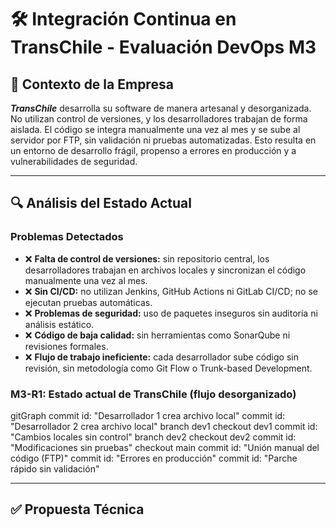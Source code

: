 # 🛠️ Integración Continua en TransChile - Evaluación DevOps M3

## 🚚 Contexto de la Empresa

***TransChile*** desarrolla su software de manera artesanal y desorganizada. No utilizan control de versiones, y los desarrolladores trabajan de forma aislada. El código se integra manualmente una vez al mes y se sube al servidor por FTP, sin validación ni pruebas automatizadas. Esto resulta en un entorno de desarrollo frágil, propenso a errores en producción y a vulnerabilidades de seguridad.

---
## 🔍 Análisis del Estado Actual

### Problemas Detectados

- ❌ **Falta de control de versiones:** sin repositorio central, los desarrolladores trabajan en archivos locales y sincronizan el código manualmente una vez al mes.
- ❌ **Sin CI/CD:** no utilizan Jenkins, GitHub Actions ni GitLab CI/CD; no se ejecutan pruebas automáticas.
- ❌ **Problemas de seguridad:** uso de paquetes inseguros sin auditoría ni análisis estático.
- ❌ **Código de baja calidad:** sin herramientas como SonarQube ni revisiones formales.
- ❌ **Flujo de trabajo ineficiente:** cada desarrollador sube código sin revisión, sin metodología como Git Flow o Trunk-based Development.


### M3-R1: Estado actual de TransChile (flujo desorganizado)

gitGraph
   commit id: "Desarrollador 1 crea archivo local"
   commit id: "Desarrollador 2 crea archivo local"
   branch dev1
   checkout dev1
   commit id: "Cambios locales sin control"
   branch dev2
   checkout dev2
   commit id: "Modificaciones sin pruebas"
   checkout main
   commit id: "Unión manual del código (FTP)"
   commit id: "Errores en producción"
   commit id: "Parche rápido sin validación"

   
---

## ✅ Propuesta Técnica
